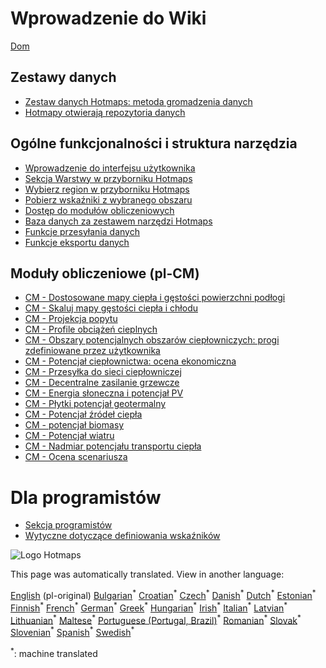 <h1> Wprowadzenie do Wiki </h1><p> <a href="Home">Dom</a> </p><h2> Zestawy danych </h2><ul><li> <a href="Hotmaps-data-set-method-of-data-collection">Zestaw danych Hotmaps: metoda gromadzenia danych</a> </li><li> <a href="Hotmaps-open-data-repositories">Hotmapy otwierają repozytoria danych</a> </li></ul><h2> Ogólne funkcjonalności i struktura narzędzia </h2><ul><li> <a href="Introduction-to-user-interface">Wprowadzenie do interfejsu użytkownika</a> </li><li> <a href="Layers-section-in-the-Hotmaps-toolbox">Sekcja Warstwy w przyborniku Hotmaps</a> </li><li> <a href="Select-a-region-in-the-Hotmaps-toolbox">Wybierz region w przyborniku Hotmaps</a> </li><li> <a href="Retrieve-indicators-of-a-selected-area">Pobierz wskaźniki z wybranego obszaru</a> </li><li> <a href="Access-to-calculation-modules">Dostęp do modułów obliczeniowych</a> </li><li> <a href="Database-behind-the-Hotmaps-toolbox">Baza danych za zestawem narzędzi Hotmaps</a> </li><li> <a href="Data-upload-functionalities">Funkcje przesyłania danych</a> </li><li> <a href="Data-export-functionalities">Funkcje eksportu danych</a> </li></ul><h2> Moduły obliczeniowe (pl-CM) </h2><ul><li> <a href="CM-Customized-heat-and-floor-area-density-maps">CM - Dostosowane mapy ciepła i gęstości powierzchni podłogi</a> </li><li> <a href="CM-Scale-heat-and-cool-density-maps">CM - Skaluj mapy gęstości ciepła i chłodu</a> </li><li> <a href="CM-Demand-projection">CM - Projekcja popytu</a> </li><li> <a href="CM-Heat-load-profiles">CM - Profile obciążeń cieplnych</a> </li><li> <a href="CM-District-heating-potential-areas-user-defined-thresholds">CM - Obszary potencjalnych obszarów ciepłowniczych: progi zdefiniowane przez użytkownika</a> </li><li> <a href="CM-District-heating-potential-economic-assessment">CM - Potencjał ciepłownictwa: ocena ekonomiczna</a> </li><li> <a href="CM-District-heating-supply-dispatch">CM - Przesyłka do sieci ciepłowniczej</a> </li><li> <a href="CM-Decentral-heating-supply">CM - Decentralne zasilanie grzewcze</a> </li><li> <a href="CM-Solar-thermal-and-PV-potential">CM - Energia słoneczna i potencjał PV</a> </li><li> <a href="CM-Shallow-geothermal-potential">CM - Płytki potencjał geotermalny</a> </li><li> <a href="CM-Heat-source-potential">CM - Potencjał źródeł ciepła</a> </li><li> <a href="CM-Biomass-potential">CM - potencjał biomasy</a> </li><li> <a href="CM-Wind-potential">CM - Potencjał wiatru</a> </li><li> <a href="CM-Excess-heat-transport-potential">CM - Nadmiar potencjału transportu ciepła</a> </li><li> <a href="CM-Scenario-assessment">CM - Ocena scenariusza</a> </li></ul><h1> Dla programistów </h1><ul><li> <a href="Developers">Sekcja programistów</a> </li><li> <a href="Guidelines-for-defining-indicators">Wytyczne dotyczące definiowania wskaźników</a> </li></ul><p><img alt="Logo Hotmaps" src="https://www.hotmaps-project.eu/wp-content/uploads/2017/02/logo.svg"/></p>

This page was automatically translated. View in another language:

[English](../en/_Sidebar.md) (pl-original) [Bulgarian](../bg/_Sidebar.md)<sup>\*</sup> [Croatian](../hr/_Sidebar.md)<sup>\*</sup> [Czech](../cs/_Sidebar.md)<sup>\*</sup> [Danish](../da/_Sidebar.md)<sup>\*</sup> [Dutch](../nl/_Sidebar.md)<sup>\*</sup> [Estonian](../et/_Sidebar.md)<sup>\*</sup> [Finnish](../fi/_Sidebar.md)<sup>\*</sup> [French](../fr/_Sidebar.md)<sup>\*</sup> [German](../de/_Sidebar.md)<sup>\*</sup> [Greek](../el/_Sidebar.md)<sup>\*</sup> [Hungarian](../hu/_Sidebar.md)<sup>\*</sup> [Irish](../ga/_Sidebar.md)<sup>\*</sup> [Italian](../it/_Sidebar.md)<sup>\*</sup> [Latvian](../lv/_Sidebar.md)<sup>\*</sup> [Lithuanian](../lt/_Sidebar.md)<sup>\*</sup> [Maltese](../mt/_Sidebar.md)<sup>\*</sup>  [Portuguese (Portugal, Brazil)](../pt/_Sidebar.md)<sup>\*</sup> [Romanian](../ro/_Sidebar.md)<sup>\*</sup> [Slovak](../sk/_Sidebar.md)<sup>\*</sup> [Slovenian](../sl/_Sidebar.md)<sup>\*</sup> [Spanish](../es/_Sidebar.md)<sup>\*</sup> [Swedish](../sv/_Sidebar.md)<sup>\*</sup> 

<sup>\*</sup>: machine translated
